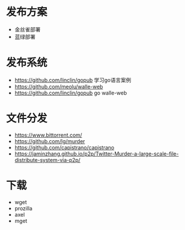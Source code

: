 # 发布方案
- 金丝雀部署
- 蓝绿部署

# 发布系统
- https://github.com/linclin/gopub 学习go语言案例
- https://github.com/meolu/walle-web
- https://github.com/linclin/gopub go walle-web

# 文件分发
- https://www.bittorrent.com/
- https://github.com/lg/murder
- https://github.com/capistrano/capistrano
- https://jaminzhang.github.io/p2p/Twitter-Murder-a-large-scale-file-distribute-system-via-p2p/


# 下载
- wget
- prozilla
- axel
- mget
